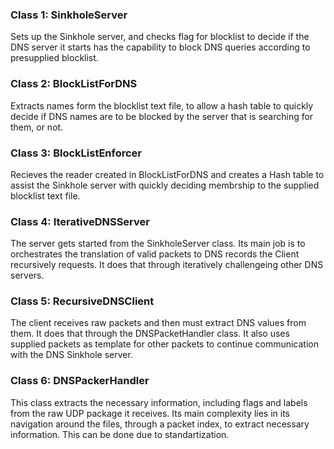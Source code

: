 ### Class 1: SinkholeServer	
Sets up the Sinkhole server, and checks flag for blocklist to decide if the DNS server it starts has the capability to block DNS queries according to presupplied blocklist.

### Class 2: BlockListForDNS		
Extracts names form the blocklist text file, to allow a hash table to quickly decide if DNS names are to be blocked by the server that is searching for them, or not. 

### Class 3: BlockListEnforcer
Recieves the reader created in BlockListForDNS and creates a Hash table to assist the Sinkhole server with quickly deciding membrship to the supplied blocklist text file.

### Class 4: IterativeDNSServer
The server gets started from the SinkholeServer class. Its main job is to orchestrates the translation of valid packets to DNS records the Client recursively requests. It does that through iteratively challengeing other DNS servers.

### Class 5: RecursiveDNSClient
The client receives raw packets and then must extract DNS values from them. It does that through the DNSPacketHandler class. It also uses supplied packets as template for other packets to continue communication with the DNS Sinkhole server.

### Class 6: DNSPackerHandler
This class extracts the necessary information, including flags and labels from the raw UDP package it receives. Its main complexity lies in its navigation around the files, through a packet index, to extract necessary information. This can be done due to standartization.
